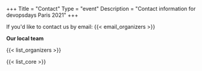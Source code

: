 +++
Title = "Contact"
Type = "event"
Description = "Contact information for devopsdays Paris 2021"
+++

If you'd like to contact us by email: {{< email_organizers >}}

**Our local team**

{{< list_organizers >}}


{{< list_core >}}
